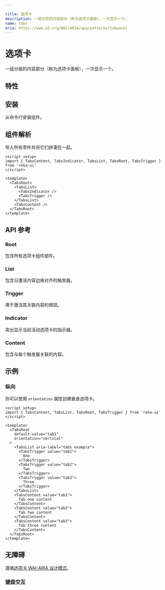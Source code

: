 ```yaml
---

title: 选项卡
description: 一组分层的内容部分（称为选项卡面板），一次显示一个。
name: tabs
aria: https://www.w3.org/WAI/ARIA/apg/patterns/tabpanel
---
```


# 选项卡

<Description>
一组分层的内容部分（称为选项卡面板），一次显示一个。
</Description>

<ComponentPreview name="Tabs" />

## 特性

<Highlights
  :features="[
    '可以是受控的或非受控的',
    '支持水平/垂直方向',
    '支持自动/手动激活',
    '全键盘导航',
  ]"
/>

## 安装

从命令行安装组件。

<InstallationTabs value="reka-ui" />

## 组件解析

导入所有零件并将它们拼凑在一起。

```vue
<script setup>
import { TabsContent, TabsIndicator, TabsList, TabsRoot, TabsTrigger } from 'reka-ui'
</script>

<template>
  <TabsRoot>
    <TabsList>
      <TabsIndicator />
      <TabsTrigger />
    </TabsList>
    <TabsContent />
  </TabsRoot>
</template>
```

## API 参考

### Root

包含所有选项卡组件部件。

<!-- @include: @/zh/meta/TabsRoot.md -->

<DataAttributesTable
  :data="[
    {
      attribute: '[data-orientation]',
      values: ['vertical', 'horizontal'],
    },
  ]"
/>

### List

包含沿激活内容边缘对齐的触发器。

<!-- @include: @/zh/meta/TabsList.md -->

<DataAttributesTable
  :data="[
    {
      attribute: '[data-orientation]',
      values: ['vertical', 'horizontal'],
    },
  ]"
/>

### Trigger

用于激活其关联内容的按钮。

<!-- @include: @/zh/meta/TabsTrigger.md -->

<DataAttributesTable
  :data="[
    {
      attribute: '[data-state]',
      values: ['active', 'inactive'],
    },
    {
      attribute: '[data-disabled]',
      values: '禁用时存在',
    },
    {
      attribute: '[data-orientation]',
      values: ['vertical', 'horizontal'],
    },
  ]"
/>

### Indicator

突出显示当前活动选项卡的指示器。

<!-- @include: @/zh/meta/TabsIndicator.md -->

<CssVariablesTable
  :data="[
    {
      cssVariable: '--reka-tabs-indicator-size',
      description: '指示器的大小。',
    },
    {
      cssVariable: '--reka-tabs-indicator-position',
      description: '指示器的位置',
    },
  ]"
/>

### Content

包含与每个触发器关联的内容。

<PresenceCallout />

<!-- @include: @/zh/meta/TabsContent.md -->

<DataAttributesTable
  :data="[
    {
      attribute: '[data-state]',
      values: ['active', 'inactive'],
    },
    {
      attribute: '[data-orientation]',
      values: ['vertical', 'horizontal'],
    },
  ]"
/>

## 示例

### 纵向

你可以使用 `orientation` 属性创建垂直选项卡。

```vue line=6
<script setup>
import { TabsContent, TabsList, TabsRoot, TabsTrigger } from 'reka-ui'
</script>

<template>
  <TabsRoot
    default-value="tab1"
    orientation="vertical"
  >
    <TabsList aria-label="tabs example">
      <TabsTrigger value="tab1">
        One
      </TabsTrigger>
      <TabsTrigger value="tab2">
        Two
      </TabsTrigger>
      <TabsTrigger value="tab3">
        Three
      </TabsTrigger>
    </TabsList>
    <TabsContent value="tab1">
      Tab one content
    </TabsContent>
    <TabsContent value="tab2">
      Tab two content
    </TabsContent>
    <TabsContent value="tab3">
      Tab three content
    </TabsContent>
  </TabsRoot>
</template>
```

## 无障碍

遵循[选项卡 WAI-ARIA 设计模式](https://www.w3.org/WAI/ARIA/apg/patterns/tabpanel)。

### 键盘交互

<KeyboardTable
  :data="[
    {
      keys: ['Tab'],
      description: '<span>当焦点移动到选项卡上时，将焦点放在活动触发器上。当触发器获得焦点时，将焦点移动到活动内容。</span>',
    },
    {
      keys: ['ArrowDown'],
      description: '<span>根据<Code>orientation</Code>将焦点移动到下一个触发器，并激活其关联的内容。</span>',
    },
    {
      keys: ['ArrowRight'],
      description: '<span>根据<Code>orientation</Code>将焦点移动到下一个触发器，并激活其关联的内容。</span>',
    },
    {
      keys: ['ArrowUp'],
      description: '<span>根据<Code>orientation</Code>将焦点移动到上一个触发器，并激活其关联的内容。</span>',
    },
    {
      keys: ['ArrowLeft'],
      description: '<span>根据<Code>orientation</Code>将焦点移动到上一个触发器，并激活其关联的内容。</span>',
    },
    {
      keys: ['Home'],
      description: '<span>将焦点移动到第一个触发器并激活其关联的内容。</span>',
    },
    {
      keys: ['End'],
      description: '<span>将焦点移至最后一个触发器并激活其关联的内容。</span>',
    },
  ]"
/>
